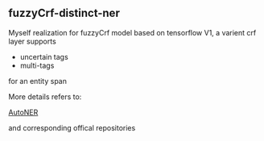## fuzzyCrf-distinct-ner

Myself realization for fuzzyCrf model based on tensorflow V1, a varient crf layer supports 

  * uncertain tags
  * multi-tags
  
for an entity span

More details refers to:

[AutoNER](https://arxiv.org/abs/1809.03599)

and corresponding offical repositories
